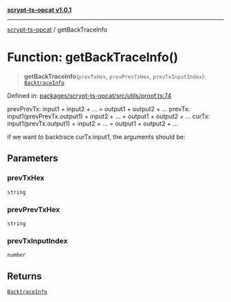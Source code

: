 [**scrypt-ts-opcat v1.0.1**](../README.md)

***

[scrypt-ts-opcat](../README.md) / getBackTraceInfo

# Function: getBackTraceInfo()

> **getBackTraceInfo**(`prevTxHex`, `prevPrevTxHex`, `prevTxInputIndex`): [`BacktraceInfo`](../type-aliases/BacktraceInfo.md)

Defined in: [packages/scrypt-ts-opcat/src/utils/proof.ts:74](https://github.com/OPCAT-Labs/ts-tools/blob/e67b8657b34dbf57f8a4f9bdf87cdc2742db16bb/packages/scrypt-ts-opcat/src/utils/proof.ts#L74)

prevPrevTx: input1 + input2 + ... = output1 + output2 + ...
prevTx: input1(prevPrevTx.output1) + input2 + ... = output1 + output2 + ...
curTx: input1(prevTx.output1) + input2 + ... = output1 + output2 + ...

if we want to backtrace curTx.input1, the arguments should be:

## Parameters

### prevTxHex

`string`

### prevPrevTxHex

`string`

### prevTxInputIndex

`number`

## Returns

[`BacktraceInfo`](../type-aliases/BacktraceInfo.md)
